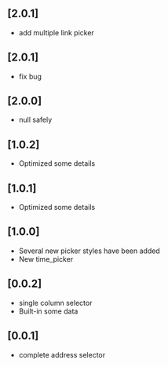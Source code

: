 
## [2.0.1]
* add multiple link picker

## [2.0.1]
* fix bug

## [2.0.0]
* null safely

## [1.0.2]
* Optimized some details

## [1.0.1]
* Optimized some details

## [1.0.0] 
* Several new picker styles have been added
* New time_picker

## [0.0.2] 
* single column selector
* Built-in some data

## [0.0.1] 
* complete address selector

